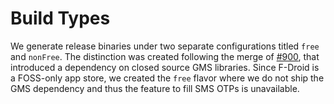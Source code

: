 # Build Types

We generate release binaries under two separate configurations titled `free` and `nonFree`. The distinction was created following the merge of [#900](https://msfjarvis.dev/aps/pr/900), that introduced a dependency on closed source GMS libraries. Since F-Droid is a FOSS-only app store, we created the `free` flavor where we do not ship the GMS dependency and thus the feature to fill SMS OTPs is unavailable.
